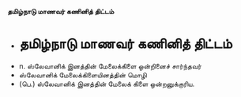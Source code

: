**தமிழ்நாடு மாணவர் கணினித் திட்டம்**
- # தமிழ்நாடு மாணவர் கணினித் திட்டம்
- n. ஸ்லேவானிக் இனத்தின் மேலைக்கிளை ஒன்றினைச் சார்ந்தவர்
- ஸ்லேவானிக் மேலைக்கிளையினத்தின் மொழி
- (பெ.) ஸ்லேவானிக் இனத்தின் மேலைக் கிளை ஒன்றனுக்குரிய.

